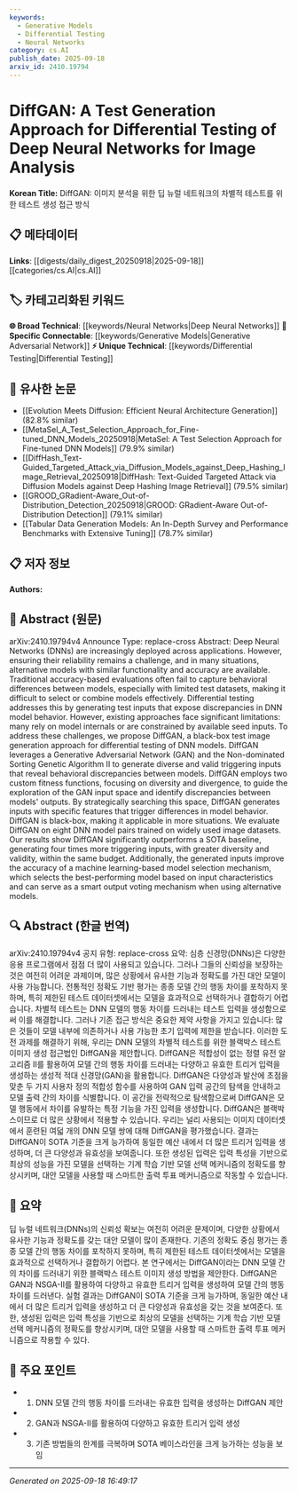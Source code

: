 ```yaml
---
keywords:
  - Generative Models
  - Differential Testing
  - Neural Networks
category: cs.AI
publish_date: 2025-09-18
arxiv_id: 2410.19794
---
```


<!-- KEYWORD_LINKING_METADATA:
{
  "processed_timestamp": "2025-09-22 22:33:03.175218",
  "vocabulary_version": "1.0",
  "selected_keywords": [
    "Generative Models",
    "Differential Testing",
    "Neural Networks"
  ],
  "rejected_keywords": [
    "Non-dominated Sorting Genetic Algorithm II"
  ],
  "similarity_scores": {
    "Generative Models": 0.78,
    "Differential Testing": 0.72,
    "Neural Networks": 0.7
  },
  "extraction_method": "AI_prompt_based",
  "budget_applied": true
}
-->


# DiffGAN: A Test Generation Approach for Differential Testing of Deep Neural Networks for Image Analysis

**Korean Title:** DiffGAN: 이미지 분석을 위한 딥 뉴럴 네트워크의 차별적 테스트를 위한 테스트 생성 접근 방식

## 📋 메타데이터

**Links**: [[digests/daily_digest_20250918|2025-09-18]]   [[categories/cs.AI|cs.AI]]

## 🏷️ 카테고리화된 키워드
**🌐 Broad Technical**: [[keywords/Neural Networks|Deep Neural Networks]]
**🔗 Specific Connectable**: [[keywords/Generative Models|Generative Adversarial Network]]
**⚡ Unique Technical**: [[keywords/Differential Testing|Differential Testing]]

## 🔗 유사한 논문
- [[Evolution Meets Diffusion: Efficient Neural Architecture Generation]] (82.8% similar)
- [[MetaSel_A_Test_Selection_Approach_for_Fine-tuned_DNN_Models_20250918|MetaSel: A Test Selection Approach for Fine-tuned DNN Models]] (79.9% similar)
- [[DiffHash_Text-Guided_Targeted_Attack_via_Diffusion_Models_against_Deep_Hashing_Image_Retrieval_20250918|DiffHash: Text-Guided Targeted Attack via Diffusion Models against Deep Hashing Image Retrieval]] (79.5% similar)
- [[GROOD_GRadient-Aware_Out-of-Distribution_Detection_20250918|GROOD: GRadient-Aware Out-of-Distribution Detection]] (79.1% similar)
- [[Tabular Data Generation Models: An In-Depth Survey and Performance Benchmarks with Extensive Tuning]] (78.7% similar)

## 📋 저자 정보

**Authors:** 

## 📄 Abstract (원문)

arXiv:2410.19794v4 Announce Type: replace-cross 
Abstract: Deep Neural Networks (DNNs) are increasingly deployed across applications. However, ensuring their reliability remains a challenge, and in many situations, alternative models with similar functionality and accuracy are available. Traditional accuracy-based evaluations often fail to capture behavioral differences between models, especially with limited test datasets, making it difficult to select or combine models effectively. Differential testing addresses this by generating test inputs that expose discrepancies in DNN model behavior. However, existing approaches face significant limitations: many rely on model internals or are constrained by available seed inputs. To address these challenges, we propose DiffGAN, a black-box test image generation approach for differential testing of DNN models. DiffGAN leverages a Generative Adversarial Network (GAN) and the Non-dominated Sorting Genetic Algorithm II to generate diverse and valid triggering inputs that reveal behavioral discrepancies between models. DiffGAN employs two custom fitness functions, focusing on diversity and divergence, to guide the exploration of the GAN input space and identify discrepancies between models' outputs. By strategically searching this space, DiffGAN generates inputs with specific features that trigger differences in model behavior. DiffGAN is black-box, making it applicable in more situations. We evaluate DiffGAN on eight DNN model pairs trained on widely used image datasets. Our results show DiffGAN significantly outperforms a SOTA baseline, generating four times more triggering inputs, with greater diversity and validity, within the same budget. Additionally, the generated inputs improve the accuracy of a machine learning-based model selection mechanism, which selects the best-performing model based on input characteristics and can serve as a smart output voting mechanism when using alternative models.

## 🔍 Abstract (한글 번역)

arXiv:2410.19794v4 공지 유형: replace-cross
요약: 심층 신경망(DNNs)은 다양한 응용 프로그램에서 점점 더 많이 사용되고 있습니다. 그러나 그들의 신뢰성을 보장하는 것은 여전히 어려운 과제이며, 많은 상황에서 유사한 기능과 정확도를 가진 대안 모델이 사용 가능합니다. 전통적인 정확도 기반 평가는 종종 모델 간의 행동 차이를 포착하지 못하며, 특히 제한된 테스트 데이터셋에서는 모델을 효과적으로 선택하거나 결합하기 어렵습니다. 차별적 테스트는 DNN 모델의 행동 차이를 드러내는 테스트 입력을 생성함으로써 이를 해결합니다. 그러나 기존 접근 방식은 중요한 제약 사항을 가지고 있습니다: 많은 것들이 모델 내부에 의존하거나 사용 가능한 초기 입력에 제한을 받습니다. 이러한 도전 과제를 해결하기 위해, 우리는 DNN 모델의 차별적 테스트를 위한 블랙박스 테스트 이미지 생성 접근법인 DiffGAN을 제안합니다. DiffGAN은 적합성이 없는 정렬 유전 알고리즘 II를 활용하여 모델 간의 행동 차이를 드러내는 다양하고 유효한 트리거 입력을 생성하는 생성적 적대 신경망(GAN)을 활용합니다. DiffGAN은 다양성과 발산에 초점을 맞춘 두 가지 사용자 정의 적합성 함수를 사용하여 GAN 입력 공간의 탐색을 안내하고 모델 출력 간의 차이를 식별합니다. 이 공간을 전략적으로 탐색함으로써 DiffGAN은 모델 행동에서 차이를 유발하는 특정 기능을 가진 입력을 생성합니다. DiffGAN은 블랙박스이므로 더 많은 상황에서 적용할 수 있습니다. 우리는 널리 사용되는 이미지 데이터셋에서 훈련된 여덟 개의 DNN 모델 쌍에 대해 DiffGAN을 평가했습니다. 결과는 DiffGAN이 SOTA 기준을 크게 능가하여 동일한 예산 내에서 더 많은 트리거 입력을 생성하며, 더 큰 다양성과 유효성을 보여줍니다. 또한 생성된 입력은 입력 특성을 기반으로 최상의 성능을 가진 모델을 선택하는 기계 학습 기반 모델 선택 메커니즘의 정확도를 향상시키며, 대안 모델을 사용할 때 스마트한 출력 투표 메커니즘으로 작동할 수 있습니다.

## 📝 요약

딥 뉴럴 네트워크(DNNs)의 신뢰성 확보는 여전히 어려운 문제이며, 다양한 상황에서 유사한 기능과 정확도를 갖는 대안 모델이 많이 존재한다. 기존의 정확도 중심 평가는 종종 모델 간의 행동 차이를 포착하지 못하며, 특히 제한된 테스트 데이터셋에서는 모델을 효과적으로 선택하거나 결합하기 어렵다. 본 연구에서는 DiffGAN이라는 DNN 모델 간의 차이를 드러내기 위한 블랙박스 테스트 이미지 생성 방법을 제안한다. DiffGAN은 GAN과 NSGA-II를 활용하여 다양하고 유효한 트리거 입력을 생성하여 모델 간의 행동 차이를 드러낸다. 실험 결과는 DiffGAN이 SOTA 기준을 크게 능가하며, 동일한 예산 내에서 더 많은 트리거 입력을 생성하고 더 큰 다양성과 유효성을 갖는 것을 보여준다. 또한, 생성된 입력은 입력 특성을 기반으로 최상의 모델을 선택하는 기계 학습 기반 모델 선택 메커니즘의 정확도를 향상시키며, 대안 모델을 사용할 때 스마트한 출력 투표 메커니즘으로 작용할 수 있다.

## 🎯 주요 포인트

- 1. DNN 모델 간의 행동 차이를 드러내는 유효한 입력을 생성하는 DiffGAN 제안

- 2. GAN과 NSGA-II를 활용하여 다양하고 유효한 트리거 입력 생성

- 3. 기존 방법들의 한계를 극복하며 SOTA 베이스라인을 크게 능가하는 성능을 보임

---

*Generated on 2025-09-18 16:49:17*